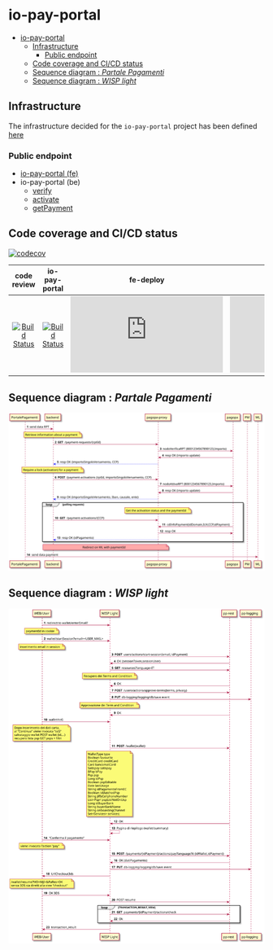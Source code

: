 # io-pay-portal

- [io-pay-portal](#io-pay-portal)
  - [Infrastructure](#infrastructure)
    - [Public endpoint](#public-endpoint)
  - [Code coverage and CI/CD status](#code-coverage-and-cicd-status)
  - [Sequence diagram : _Partale Pagamenti_](#sequence-diagram--partale-pagamenti)
  - [Sequence diagram : _WISP light_](#sequence-diagram--wisp-light)

## Infrastructure
The infrastructure decided for the `io-pay-portal` project has been defined [here](https://github.com/pagopa/io-infrastructure-live-new/pull/363) 

### Public endpoint

- [io-pay-portal (fe)](https://io-p-cdnendpoint-iopayportal.azureedge.net/)
- io-pay-portal (be)
  - [verify](https://api.io.italia.it/api/payportal/v1/payment-requests/123456)
  - [activate](https://api.io.italia.it/api/payportal/v1/BLABLABLABLA)
  - [getPayment](https://api.io.italia.it/api/payportal/v1/BLABLABLABLA)


## Code coverage and CI/CD status
[![codecov](https://codecov.io/gh/pagopa/io-pay-portal/branch/main/graph/badge.svg)](https://codecov.io/gh/pagopa/io-pay-portal)

| code review | io-pay-portal | fe-deploy | be-deploy |
| :-------------: |:-------------:|:-------------:|:-------------:|
[![Build Status](https://dev.azure.com/pagopa-io/io-pay-portal/_apis/build/status/pagopa.io-pay-portal.fe.code-review?branchName=refs%2Fpull%2F5%2Fmerge)](https://dev.azure.com/pagopa-io/io-pay-portal/_build/latest?definitionId=69&branchName=refs%2Fpull%2F5%2Fmerge)|[![Build Status](https://dev.azure.com/pagopa-io/io-pay-portal/_apis/build/status/pagopa.io-pay-portal?branchName=refs%2Fpull%2F5%2Fmerge)](https://dev.azure.com/pagopa-io/io-pay-portal/_build/latest?definitionId=65&branchName=refs%2Fpull%2F5%2Fmerge)|[![Build Status](https://dev.azure.com/pagopa-io/io-pay-portal/_apis/build/status/pagopa.io-pay-portal.fe.deploy?repoName=pagopa%2Fio-pay-portal&branchName=175844896-ui-pay-validation)](https://dev.azure.com/pagopa-io/io-pay-portal/_build/latest?definitionId=72&repoName=pagopa%2Fio-pay-portal&branchName=175844896-ui-pay-validation) | [![Build Status](https://dev.azure.com/pagopa-io/io-pay-portal/_apis/build/status/pagopa.io-pay-portal.be.deploy?repoName=pagopa%2Fio-pay-portal&branchName=175844896-be-fn-verify)](https://dev.azure.com/pagopa-io/io-pay-portal/_build/latest?definitionId=67&repoName=pagopa%2Fio-pay-portal&branchName=175844896-be-fn-verify) |

<!-- 

plantuml -tsvg README.md 

-->

## Sequence diagram : _Partale Pagamenti_
<!-- 
@startuml docs/media/seqdiag-portalepagamenti

autonumber 
participant portale  as "PortalePagamenti"
participant be as "backend"
participant proxy as "pagopa-proxy"
participant pagopa
participant pm as "PM"
participant wl as "WL"

portale -> be : send data RPT

note over be:  Retrieve information about a payment

be -> proxy : **GET** /payment-requests/{rptId}

proxy -> pagopa : nodoVerificaRPT (8001234567890123,Importo)
pagopa -> proxy : resp OK (importo update)

proxy -[#blue]-> be : resp OK {importoSingoloVersamento, CCP}

note over be:  Require a lock (activation) for a payment

be -> proxy : **POST** /payment-activations {rptId, importoSingoloVersamento, CCP}

proxy -> pagopa : nodoAttivaRPT (8001234567890123,Importo)
pagopa -> proxy : resp OK (importo update)


proxy -[#blue]-> be : resp OK (importoSingoloVersamento, Iban, causale, ente)

loop polling requests
note over proxy:  Get the activation status and the paymentId

be -> proxy : **GET** /payment-activations/{CCP}

pagopa -> proxy : cdInfoPayment(idDomain,IUV,CCP,idPayment)

proxy -> pagopa : resp OK

proxy -[#blue]-> be : resp OK (idPagamento)
end

note over be, proxy #FFAAAA: Redirect on WL with paymentId

portale -> wl : send data payment

@enduml 
-->
![](docs/media/seqdiag-portalepagamenti.svg)


## Sequence diagram : _WISP light_
<!-- 
@startuml docs/media/seqdiag-wisplight

autonumber 
participant web as "WEB/User"
participant wl as "WISP Light"
participant api as "pp-rest"
participant logging as "pp-logging"


web -> wl : redirect to wallet/enterEmail?
note over web: paymentId in cookie

web -> wl : wallet/startSession?email=<USER_MAIL>
note over web: inserimento email in session

wl -> api : **POST** users/actions/start-session{email, idPayment}
api -> wl : OK {sessionToken,sessionUser}

wl -> api : **GET** resources?language=IT 
note over wl: Recupero dei Terms and Condition

api -> wl : OK

wl -> api : **POST** /users/actions/approve-terms{terms, privacy}

wl -> logging : **PUT** db-logging/logging/db/save event

note over wl: Approvazione dei Term and Condition

api -> wl : OK

web -> wl : wallet/ccG 

note over web: Dopo inserimento dei dati carta.\nal "Continua" viene invocata "ccG"\nsalvataggio wallet POST wallet {id....}\nrecupero lista psp GET psps + filtri

wl -> api : **POST** /wallet(wallet) 
note over wl:WalletType type\nBoolean favourite\nCreditCard creditCard\nCard bancomatCard\nSatispay satispay\nBPay bPay\nPsp psp\nLong idPsp\nBoolean pspEditable\nDate lastUsage\nString idPagamentoFromEC\nBoolean isMatchedPsp\nString jiffyCellphoneNumber\nList<Psp> pspListNotOnUsp\nLong idBuyerBank\nString buyerBankName\nString onboardingChannel\nSet<Services> services;

api -> wl : OK

wl -> wl : Pagina di riepilogo (wallet/summary)

web -> wl :"Conferma il pagamento" 
note over web: viene invocata l'action "pay"

wl -> api : **POST** /payments/{idPayment}/actions/pay?language?it {idWallet,idPayment}


api -> wl : OK (datiPagamento)

wl -> logging : **PUT** db-logging/logging/db/save event

wl -> web : UrlCheckout3ds 
note over web: /wallet/resume?MD=MjI=&PaRes=OK\nsenza 3DS sia diretti alla view "checkout"

web -> wl: OK 3DS

wl -> api : POST resume

loop TRANSACTION_RESULT_VIEW
wl -> api : **GET** payments/{idPayment}/actions/check

api -> wl : Ok 
end

wl -> web : transaction_result

@enduml 
-->
![](docs/media/seqdiag-wisplight.svg)








